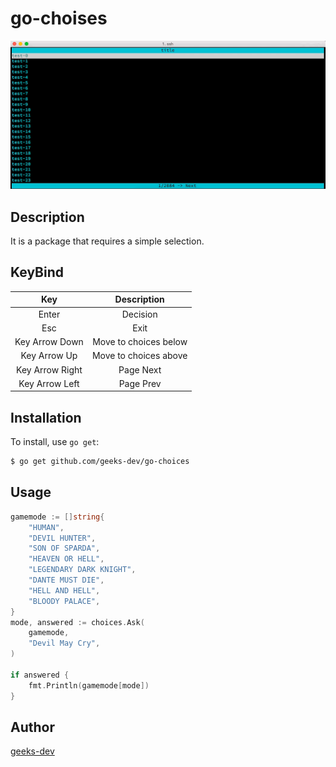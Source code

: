 # go-choises

[![screencast](https://raw.githubusercontent.com/geeks-dev/go-choices/images/screencast.gif)](https://raw.githubusercontent.com/geeks-dev/go-choices/images/screencast.gif "screencast")


## Description

It is a package that requires a simple selection.

## KeyBind

| Key            | Description           |
|:--------------:|:---------------------:|
| Enter          | Decision              |
| Esc            | Exit                  |
| Key Arrow Down | Move to choices below |
| Key Arrow Up   | Move to choices above |
| Key Arrow Right| Page Next             |
| Key Arrow Left | Page Prev             |


## Installation

To install, use `go get`:

```bash
$ go get github.com/geeks-dev/go-choices
```

## Usage

```go
gamemode := []string{
	"HUMAN",
	"DEVIL HUNTER",
	"SON OF SPARDA",
	"HEAVEN OR HELL",
	"LEGENDARY DARK KNIGHT",
	"DANTE MUST DIE",
	"HELL AND HELL",
	"BLOODY PALACE",
}
mode, answered := choices.Ask(
	gamemode,
	"Devil May Cry",
)

if answered {
	fmt.Println(gamemode[mode])
}
```

## Author

[geeks-dev](https://github.com/geeks-dev)

